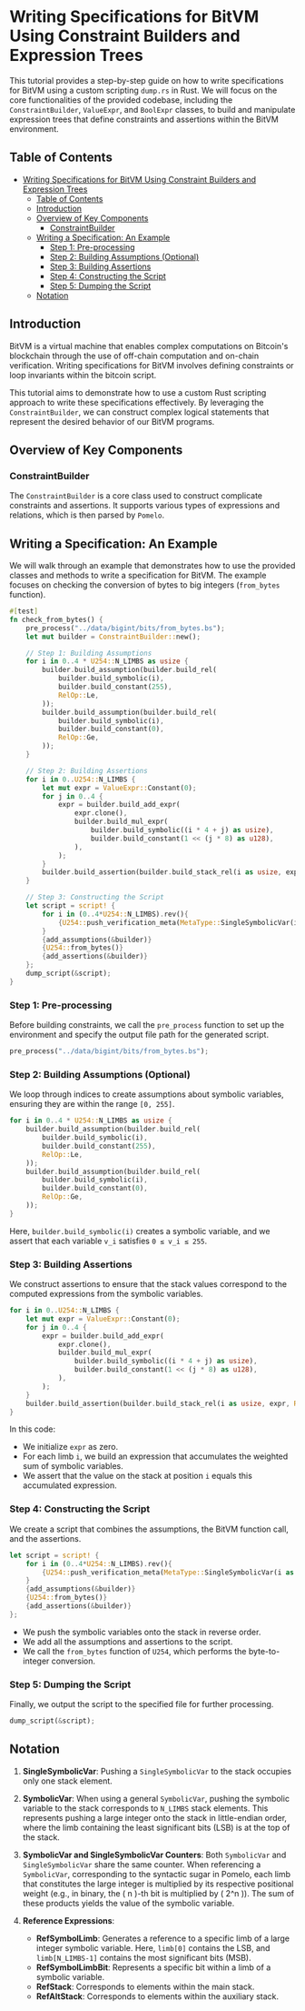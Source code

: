 # Writing Specifications for BitVM Using Constraint Builders and Expression Trees

This tutorial provides a step-by-step guide on how to write specifications for BitVM using a custom scripting `dump.rs` in Rust. We will focus on the core functionalities of the provided codebase, including the `ConstraintBuilder`, `ValueExpr`, and `BoolExpr` classes, to build and manipulate expression trees that define constraints and assertions within the BitVM environment.

## Table of Contents

- [Writing Specifications for BitVM Using Constraint Builders and Expression Trees](#writing-specifications-for-bitvm-using-constraint-builders-and-expression-trees)
    - [Table of Contents](#table-of-contents)
    - [Introduction](#introduction)
    - [Overview of Key Components](#overview-of-key-components)
        - [ConstraintBuilder](#constraintbuilder)
    - [Writing a Specification: An Example](#writing-a-specification-an-example)
        - [Step 1: Pre-processing](#step-1-pre-processing)
        - [Step 2: Building Assumptions (Optional)](#step-2-building-assumptions-optional)
        - [Step 3: Building Assertions](#step-3-building-assertions)
        - [Step 4: Constructing the Script](#step-4-constructing-the-script)
        - [Step 5: Dumping the Script](#step-5-dumping-the-script)
    - [Notation](#notation)

## Introduction

BitVM is a virtual machine that enables complex computations on Bitcoin's blockchain through the use of off-chain computation and on-chain verification. Writing specifications for BitVM involves defining constraints or loop invariants within the bitcoin script.

This tutorial aims to demonstrate how to use a custom Rust scripting approach to write these specifications effectively. By leveraging the `ConstraintBuilder`, we can construct complex logical statements that represent the desired behavior of our BitVM programs.

## Overview of Key Components

### ConstraintBuilder

The `ConstraintBuilder` is a core class used to construct complicate constraints and assertions. It supports various types of expressions and relations, which is then parsed by `Pomelo`.

## Writing a Specification: An Example

We will walk through an example that demonstrates how to use the provided classes and methods to write a specification for BitVM. The example focuses on checking the conversion of bytes to big integers (`from_bytes` function).

```rust
#[test]
fn check_from_bytes() {
    pre_process("../data/bigint/bits/from_bytes.bs");
    let mut builder = ConstraintBuilder::new();

    // Step 1: Building Assumptions
    for i in 0..4 * U254::N_LIMBS as usize {
        builder.build_assumption(builder.build_rel(
            builder.build_symbolic(i),
            builder.build_constant(255),
            RelOp::Le,
        ));
        builder.build_assumption(builder.build_rel(
            builder.build_symbolic(i),
            builder.build_constant(0),
            RelOp::Ge,
        ));
    }

    // Step 2: Building Assertions
    for i in 0..U254::N_LIMBS {
        let mut expr = ValueExpr::Constant(0);
        for j in 0..4 {
            expr = builder.build_add_expr(
                expr.clone(),
                builder.build_mul_expr(
                    builder.build_symbolic((i * 4 + j) as usize),
                    builder.build_constant(1 << (j * 8) as u128),
                ),
            );
        }
        builder.build_assertion(builder.build_stack_rel(i as usize, expr, RelOp::Eq));
    }

    // Step 3: Constructing the Script
    let script = script! {
        for i in (0..4*U254::N_LIMBS).rev(){
            {U254::push_verification_meta(MetaType::SingleSymbolicVar(i as usize))}
        }
        {add_assumptions(&builder)}
        {U254::from_bytes()}
        {add_assertions(&builder)}
    };
    dump_script(&script);
}
```

### Step 1: Pre-processing

Before building constraints, we call the `pre_process` function to set up the environment and specify the output file path for the generated script.

```rust
pre_process("../data/bigint/bits/from_bytes.bs");
```

### Step 2: Building Assumptions (Optional)

We loop through indices to create assumptions about symbolic variables, ensuring they are within the range `[0, 255]`.

```rust
for i in 0..4 * U254::N_LIMBS as usize {
    builder.build_assumption(builder.build_rel(
        builder.build_symbolic(i),
        builder.build_constant(255),
        RelOp::Le,
    ));
    builder.build_assumption(builder.build_rel(
        builder.build_symbolic(i),
        builder.build_constant(0),
        RelOp::Ge,
    ));
}
```

Here, `builder.build_symbolic(i)` creates a symbolic variable, and we assert that each variable `v_i` satisfies `0 ≤ v_i ≤ 255`.

### Step 3: Building Assertions

We construct assertions to ensure that the stack values correspond to the computed expressions from the symbolic variables.

```rust
for i in 0..U254::N_LIMBS {
    let mut expr = ValueExpr::Constant(0);
    for j in 0..4 {
        expr = builder.build_add_expr(
            expr.clone(),
            builder.build_mul_expr(
                builder.build_symbolic((i * 4 + j) as usize),
                builder.build_constant(1 << (j * 8) as u128),
            ),
        );
    }
    builder.build_assertion(builder.build_stack_rel(i as usize, expr, RelOp::Eq));
}
```

In this code:

- We initialize `expr` as zero.
- For each limb `i`, we build an expression that accumulates the weighted sum of symbolic variables.
- We assert that the value on the stack at position `i` equals this accumulated expression.

### Step 4: Constructing the Script

We create a script that combines the assumptions, the BitVM function call, and the assertions.

```rust
let script = script! {
    for i in (0..4*U254::N_LIMBS).rev(){
        {U254::push_verification_meta(MetaType::SingleSymbolicVar(i as usize))}
    }
    {add_assumptions(&builder)}
    {U254::from_bytes()}
    {add_assertions(&builder)}
};
```

- We push the symbolic variables onto the stack in reverse order.
- We add all the assumptions and assertions to the script.
- We call the `from_bytes` function of `U254`, which performs the byte-to-integer conversion.

### Step 5: Dumping the Script

Finally, we output the script to the specified file for further processing.

```rust
dump_script(&script);
```

## Notation

1. **SingleSymbolicVar**: Pushing a `SingleSymbolicVar` to the stack occupies only one stack element.

2. **SymbolicVar**: When using a general `SymbolicVar`, pushing the symbolic variable to the stack corresponds to `N_LIMBS` stack elements. This represents pushing a large integer onto the stack in little-endian order, where the limb containing the least significant bits (LSB) is at the top of the stack.

3. **SymbolicVar and SingleSymbolicVar Counters**: Both `SymbolicVar` and `SingleSymbolicVar` share the same counter. When referencing a `SymbolicVar`, corresponding to the syntactic sugar in Pomelo, each limb that constitutes the large integer is multiplied by its respective positional weight (e.g., in binary, the \( n \)-th bit is multiplied by \( 2^n \)). The sum of these products yields the value of the symbolic variable.

4. **Reference Expressions**:
    - **RefSymbolLimb**: Generates a reference to a specific limb of a large integer symbolic variable. Here, `limb[0]` contains the LSB, and `limb[N_LIMBS-1]` contains the most significant bits (MSB).
    - **RefSymbolLimbBit**: Represents a specific bit within a limb of a symbolic variable.
    - **RefStack**: Corresponds to elements within the main stack.
    - **RefAltStack**: Corresponds to elements within the auxiliary stack.